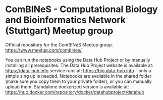 # ComBINeS - Computational Biology and Bioinformatics Network (Stuttgart) Meetup group
Official repository for the ComBINeS Meetup group. https://www.meetup.com/combines/

You can run the notebooks using the Data Hub Project or by manually installing all prerequisites. The Data Hub Project website is available at: https://data-hub.info service runs at: https://bio.data-hub.info - only a simple sing up is needed. Notebooks are available in the shared folder (make sure you copy them to your private folder), or you can manually upload them. Standalone dockerized version is available at: https://hub.docker.com/repository/docker/datahubproject/datahub 
